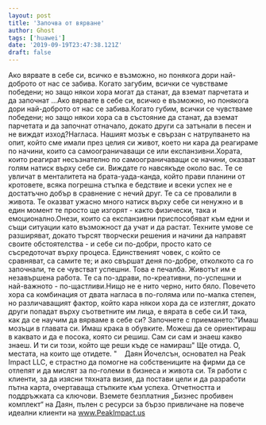 ```yaml
---
layout: post
title: 'Започва от вярване'
author: Ghost
tags: ['huawei']
date: '2019-09-19T23:47:38.121Z'
draft: false
---
```


Ако вярвате в себе си, всичко е възможно, но понякога дори най-доброто от нас се забива. Когато загубим, всички се чувстваме победени; но защо някои хора могат да станат, да вземат парчетата и да започнат ...Ако вярвате в себе си, всичко е възможно, но понякога дори най-доброто от нас се забива.Когато губим, всички се чувстваме победени; но защо някои хора са в състояние да станат, да вземат парчетата и да започнат отначало, докато други са затънали в песен и не виждат изход?Нагласа. Нашият мозък е свързан с натрупването на опит, който сме имали през целия си живот, което ни кара да реагираме по начини, които са самоограничаващи се или експанзивни.Хората, които реагират несъзнателно по самоограничаващи се начини, оказват голям натиск върху себе си. Виждате го навсякъде около вас. Те се увличат в менталитета на брата-уада-канда, който прави планини от кротовете, всяка погрешна стъпка е бедствие и всеки успех не е достатъчно добър в сравнение с нечий друг. Те са се провалили в живота. Те оказват ужасно много натиск върху себе си ненужно и в един момент те просто ще изгорят - както физически, така и емоционално.Онези, които са експанзивни приспособяват към едни и същи ситуации като възможност да учат и да растат. Техните умове се разширяват, докато търсят творчески решения и начини да направят своите обстоятелства - и себе си по-добри, просто като се съсредоточат върху процеса. Единственият човек, с който се сравняват, са самите те; и ако свършат деня по-добре, отколкото са го започнали, те се чувстват успешни. Това е печалба. Животът им е незавършена работа. Те са по-здрави, по-креативни, по-успешни и най-важното - по-щастливи.Нищо не е нито черно, нито бяло. Повечето хора са комбинация от двата нагласа в по-голяма или по-малка степен, но различаващият фактор, който кара някои хора да се изтеглят, докато други попадат върху съответните им лица, е вярата в себе си.И така, как да се научим да вярваме в себе си? Започнете с приемането:"Имаш мозъци в главата си. Имаш крака в обувките. Можеш да се ориентираш в каквато и да е посока, която си решиш. Сам си сам и знаеш какво знаеш. И ти си този, който ще реши къде се намираш" Ще отида. О, местата, на които ще отидете. "    Даян Йочелсън, основател на Peak Impact LLC, е страстно да помогне на собствениците на фирми да се отлепят и да мислят за по-големи в бизнеса и живота си. Тя работи с клиенти, за да изясни тяхната визия, да постави цели и да разработи пътна карта, очертаваща стъпките към успеха. Отчетността и поддръжката са ключови. Вземете безплатния „Бизнес пробивен комплект“ на Даян, пълен с ресурси за бързо привличане на повече идеални клиенти на www.PeakImpact.us
